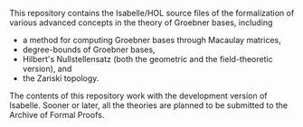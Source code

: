 This repository contains the Isabelle/HOL source files of the formalization of various advanced concepts in the theory of Groebner bases, including

- a method for computing Groebner bases through Macaulay matrices,
- degree-bounds of Groebner bases,
- Hilbert's Nullstellensatz (both the geometric and the field-theoretic version), and
- the Zariski topology.

The contents of this repository work with the development version of Isabelle. Sooner or later, all the theories are planned to be submitted to the
Archive of Formal Proofs.
